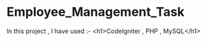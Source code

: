 # Employee_Management_Task
In this project , I have used :- &lt;h1>CodeIgniter , PHP , MySQL&lt;/h1>
